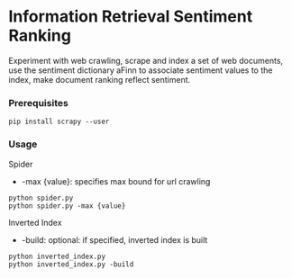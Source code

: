 # Information Retrieval Sentiment Ranking
Experiment with web crawling, scrape and index a set of web documents, use the sentiment dictionary aFinn to associate sentiment values to the index, make document ranking reflect sentiment.


### Prerequisites


```
pip install scrapy --user
```

### Usage

Spider
 * -max {value}: specifies max bound for url crawling

```
python spider.py
python spider.py -max {value}
```

Inverted Index
* -build: optional: if specified, inverted index is built

```
python inverted_index.py
python inverted_index.py -build
```
